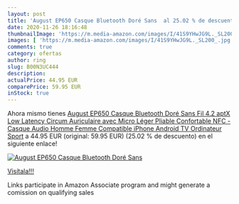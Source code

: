 ```yaml
---
layout: post
title: 'August EP650 Casque Bluetooth Doré Sans  al 25.02 % de descuento'
date: 2020-11-26 18:16:48
thumbnailImage: 'https://m.media-amazon.com/images/I/41S9YHwJG9L._SL200_.jpg'
images: [ 'https://m.media-amazon.com/images/I/41S9YHwJG9L._SL200_.jpg' ]
comments: true
category: ofertas
author: ring
slug: B00N3UC444
description:
actualPrice: 44.95 EUR
comparePrice: 59.95 EUR
inStock: true
---
```


Ahora mismo tienes [August EP650 Casque Bluetooth Doré Sans Fil 4.2 aptX Low Latency Circum Auriculaire avec Micro Léger Pliable Confortable NFC - Casque Audio Homme Femme Compatible iPhone Android TV Ordinateur Sport](https://www.amazon.fr/dp/B00N3UC444/?tag=tolees0d-21) a 44.95 EUR (original: 59.95 EUR) (25.02 %  de descuento) en el siguiente enlace!

[![August EP650 Casque Bluetooth Doré Sans ](https://m.media-amazon.com/images/I/41S9YHwJG9L._SL200_.jpg)](https://www.amazon.fr/dp/B00N3UC444/?tag=tolees0d-21)

[Visítala!!!](https://www.amazon.fr/dp/B00N3UC444/?tag=tolees0d-21)

Links participate in Amazon Associate program and might generate a comission on qualifying sales
